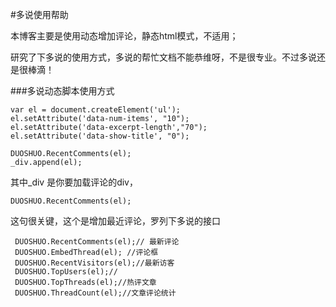 #多说使用帮助

本博客主要是使用动态增加评论，静态html模式，不适用；

研究了下多说的使用方式，多说的帮忙文档不能恭维呀，不是很专业。不过多说还是很棒滴！

###多说动态脚本使用方式
	
	var el = document.createElement('ul'); 
    el.setAttribute('data-num-items', "10");
    el.setAttribute('data-excerpt-length',"70"); 
    el.setAttribute('data-show-title', "0"); 
	
	DUOSHUO.RecentComments(el);
    _div.append(el);

其中_div 是你要加载评论的div， 
 
	DUOSHUO.RecentComments(el);

这句很关键，这个是增加最近评论，罗列下多说的接口

	 DUOSHUO.RecentComments(el);// 最新评论
	 DUOSHUO.EmbedThread(el); //评论框
	 DUOSHUO.RecentVisitors(el);//最新访客
	 DUOSHUO.TopUsers(el);//
	 DUOSHUO.TopThreads(el);//热评文章
	 DUOSHUO.ThreadCount(el);//文章评论统计
	 

